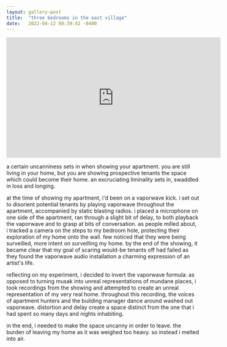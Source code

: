 ```yaml
---
layout: gallery-post
title:  "three bedrooms in the east village"
date:   2022-04-12 08:39:42 -0400
---
```

<iframe width="560" height="315" src="https://www.youtube.com/embed/jYQ0h42N-q8" title="YouTube video player" frameborder="0" allow="accelerometer; autoplay; clipboard-write; encrypted-media; gyroscope; picture-in-picture" allowfullscreen></iframe>


a certain uncanniness sets in when showing your apartment. you are still living in your home, but you are showing prospective tenants the space which could become their home. an excruciating liminality sets in, swaddled in loss and longing. 

at the time of showing my apartment, i'd been on a vaporwave kick. i set out to disorient potential tenants by playing vaporwave throughout the apartment, accompanied by static blasting radios. i placed a microphone on one side of the apartment, ran through a slight bit of delay, to both playback the vaporwave and to grasp at bits of conversation. as people milled about, i tracked a camera on the steps to my bedroom hole, protecting their exploration of my home onto the wall. few noticed that they were being surveilled, more intent on surveilling my home. by the end of the showing, it became clear that my goal of scaring would-be tenants off had failed as they found the vaporwave audio installation a charming expression of an artist's life. 

reflecting on my experiment, i decided to invert the vaporwave formula: as opposed to turning musak into unreal representations of mundane places, i took recordings from the showing and attempted to create an unreal representation of my very real home. throughout this recording, the voices of apartment hunters and the building manager dance around washed out vaporwave. distortion and delay create a space distinct from the one that i had spent so many days and nights inhabiting. 

in the end, i needed to make the space uncanny in order to leave. the burden of leaving my home as it was weighed too heavy. so instead i melted into air.
